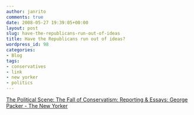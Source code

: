 ```yaml
---
author: janrito
comments: true
date: 2008-05-27 19:39:05+00:00
layout: post
slug: have-the-republicans-run-out-of-ideas
title: Have the Republicans run out of ideas?
wordpress_id: 98
categories:
- Blog
tags:
- conservatives
- link
- new yorker
- politics
---
```


[The Political Scene: The Fall of Conservatism: Reporting & Essays: George Packer - The New Yorker](http://www.newyorker.com/reporting/2008/05/26/080526fa_fact_packer)

